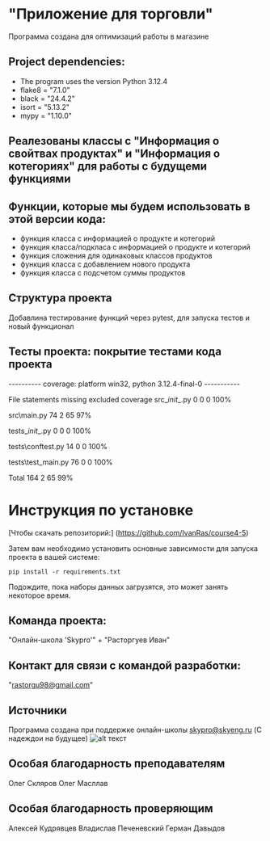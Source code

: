 # "Приложение для торговли"

Программа создана для оптимизаций работы в магазине 

## Project dependencies:
* The program uses the version Python 3.12.4
* flake8 = "7.1.0"
* black = "24.4.2"
* isort = "5.13.2"
* mypy = "1.10.0"


## Реалезованы классы с "Информация о свойтвах продуктах" и "Информация о котегориях" для работы с будущеми функциями

## Функции, которые мы будем использовать в этой версии кода:

* функция класса с информацией о продукте и котегорий 
* функция класса/подкласа с информацией о продукте и котегорий 
* функция сложения для одинаковых классов продуктов 
* функция класса с добавлением нового продукта 
* функция класса с подсчетом суммы продуктов

## Структура проекта
Добавлина тестирование функций через pytest, для запуска тестов и новый функционал

## Тесты проекта: покрытие тестами кода проекта 
---------- coverage: platform win32, python 3.12.4-final-0 -----------       

File	statements	missing	excluded	coverage
src\__init__.py	0	0	0	100%

src\main.py	74	2	65	97%

tests\__init__.py	0	0	0	100%

tests\conftest.py	14	0	0	100%

tests\test_main.py	76	0	0	100%

Total	164	2	65	99%


# Инструкция по установке
[Чтобы скачать репозиторий:] (https://github.com/IvanRas/course4-5)

Затем вам необходимо установить основные зависимости для запуска проекта в вашей системе:

```pip install -r requirements.txt```

Подождите, пока наборы данных загрузятся, это может занять некоторое время. 

## Команда проекта:

"Онлайн-школа 'Skypro'" + 
"Расторгуев Иван"

## Контакт для связи с командой разработки:
"rastorgu98@gmail.com"

## Источники
Программа создана при поддержке онлайн-школы [skypro@skyeng.ru](https://sky.pro/#giftpopup) (С надеждои на будущее)
 ![alt текст](https://static.tildacdn.com/tild3364-3965-4237-b664-363533643431/Group_1321317003.svg)

## Особая благодарность преподавателям 

Олег Скляров
Олег Масллав

## Особая благодарность проверяющим 

Алексей Кудрявцев
Владислав Печеневский
Герман Давыдов

